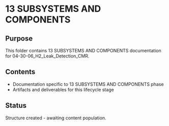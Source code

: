 # 13 SUBSYSTEMS AND COMPONENTS

## Purpose
This folder contains 13 SUBSYSTEMS AND COMPONENTS documentation for 04-30-06_H2_Leak_Detection_CMR.

## Contents
- Documentation specific to 13 SUBSYSTEMS AND COMPONENTS phase
- Artifacts and deliverables for this lifecycle stage

## Status
Structure created - awaiting content population.
